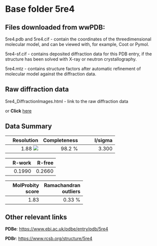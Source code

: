 # Base folder 5re4

## Files downloaded from wwPDB:

5re4.pdb and 5re4.cif - contain the coordinates of the threedimensional molecular model, and can be viewed with, for example, Coot or Pymol.

5re4-sf.cif - contains deposited diffraction data for this PDB entry, if the structure has been solved with X-ray or neutron crystallography.

5re4.mtz - contains structure factors after automatic refinement of molecular model against the diffraction data.

## Raw diffraction data

5re4_DiffractionImages.html - link to the raw diffraction data 

or **Click** [here](https://zenodo.org/record/3730483) 

## Data Summary
|   | Resolution | Completeness| I/sigma |
|---|-------------:|----------------:|--------------:|
|   |1.88 ![](https://github.com/thorn-lab/coronavirus_structural_task_force/blob/master/outreach/ang.svg)|98.2  %|<img width=50/>3.300|

|   | **R-work**| **R-free**   
|---|-------------:|----------------:|           
||0.1990|0.2660|

|   |**MolProbity<br>score**| **Ramachandran<br>outliers** 
|---|-------------:|----------------:|
||1.83|0.33 %|

## Other relevant links 
**PDBe**:  https://www.ebi.ac.uk/pdbe/entry/pdb/5re4
 
**PDBr**: https://www.rcsb.org/structure/5re4 

